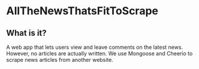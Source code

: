 # AllTheNewsThatsFitToScrape

## What is it?

A web app that lets users view and leave comments on the latest news. However, no articles are actually written. We use Mongoose and Cheerio to scrape news articles from another website. 